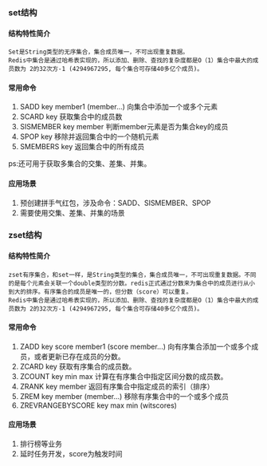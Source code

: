 ### set结构
#### 结构特性简介
	Set是String类型的无序集合，集合成员唯一，不可出现重复数据。
	Redis中集合是通过哈希表实现的，所以添加、删除、查找的复杂度都是O（1）集合中最大的成员数为 2的32次方-1 (4294967295, 每个集合可存储40多亿个成员)。

#### 常用命令
1. SADD key member1 (member...) 
	向集合中添加一个或多个元素
2. SCARD key
	获取集合中的成员数
3. SISMEMBER key member
	判断member元素是否为集合key的成员
4. SPOP key
	移除并返回集合中的一个随机元素
5. SMEMBERS key
	返回集合中的所有成员

ps:还可用于获取多集合的交集、差集、并集。

#### 应用场景
1. 预创建拼手气红包，涉及命令：SADD、SISMEMBER、SPOP
2. 需要使用交集、差集、并集的场景

### zset结构
#### 结构特性简介
	zset有序集合，和set一样，是String类型的集合，集合成员唯一，不可出现重复数据。不同的是每个元素会关联一个double类型的分数。redis正式通过分数来为集合中的成员进行从小到大的排序。有序集合的成员是唯一的，但分数（score）可以重复。
	Redis中集合是通过哈希表实现的，所以添加、删除、查找的复杂度都是O（1）集合中最大的成员数为 2的32次方-1 (4294967295, 每个集合可存储40多亿个成员)。

#### 常用命令
1. ZADD key score member1 (score member...)
	向有序集合添加一个或多个成员，或者更新已存在成员的分数。
2. ZCARD key
	获取有序集合的成员数。
3. ZCOUNT key min max
	计算在有序集合中指定区间分数的成员数。
4. ZRANK key member
	返回有序集合中指定成员的索引（排序）
5. ZREM key member (member...)
	移除有序集合中的一个或多个成员
6. ZREVRANGEBYSCORE key max min (witscores)

#### 应用场景
1. 排行榜等业务
2. 延时任务开发，score为触发时间

